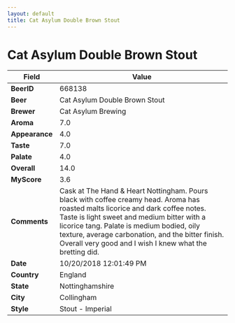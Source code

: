 ```yaml
---
layout: default
title: Cat Asylum Double Brown Stout
---
```


# Cat Asylum Double Brown Stout

| Field         | Value     |
|---------------|-----------|
| **BeerID** | 668138 |
| **Beer** | Cat Asylum Double Brown Stout |
| **Brewer** | Cat Asylum Brewing |
| **Aroma** | 7.0 |
| **Appearance** | 4.0 |
| **Taste** | 7.0 |
| **Palate** | 4.0 |
| **Overall** | 14.0 |
| **MyScore** | 3.6 |
| **Comments** | Cask at The Hand & Heart Nottingham. Pours black with coffee creamy head. Aroma has roasted malts licorice and dark coffee notes. Taste is light sweet and medium bitter with a licorice tang. Palate is medium bodied, oily texture, average carbonation, and the bitter finish. Overall very good and I wish I knew what the bretting did. |
| **Date** | 10/20/2018 12:01:49 PM |
| **Country** | England |
| **State** | Nottinghamshire |
| **City** | Collingham |
| **Style** | Stout - Imperial |
